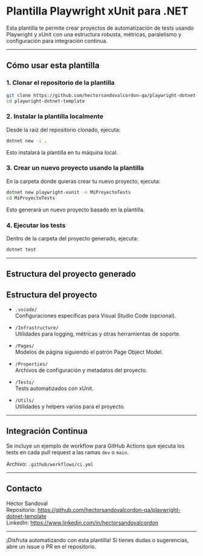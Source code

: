 # Plantilla Playwright xUnit para .NET

Esta plantilla te permite crear proyectos de automatización de tests usando Playwright y xUnit con una estructura robusta, métricas, paralelismo y configuración para integración continua.

---

## Cómo usar esta plantilla

### 1. Clonar el repositorio de la plantilla

```bash
git clone https://github.com/hectorsandovalcordon-qa/playwright-dotnet-template.git
cd playwright-dotnet-template
```

### 2. Instalar la plantilla localmente

Desde la raíz del repositorio clonado, ejecuta:

```bash
dotnet new -i .
```

Esto instalará la plantilla en tu máquina local.

### 3. Crear un nuevo proyecto usando la plantilla

En la carpeta donde quieras crear tu nuevo proyecto, ejecuta:

```bash
dotnet new playwright-xunit -n MiProyectoTests
cd MiProyectoTests
```

Esto generará un nuevo proyecto basado en la plantilla.

### 4. Ejecutar los tests

Dentro de la carpeta del proyecto generado, ejecuta:

```bash
dotnet test
```

---

## Estructura del proyecto generado

## Estructura del proyecto

- `.vscode/`  
  Configuraciones específicas para Visual Studio Code (opcional).

- `/Infrastructure/`  
  Utilidades para logging, métricas y otras herramientas de soporte.

- `/Pages/`  
  Modelos de página siguiendo el patrón Page Object Model.

- `/Properties/`  
  Archivos de configuración y metadatos del proyecto.

- `/Tests/`  
  Tests automatizados con xUnit.

- `/Utils/`  
  Utilidades y helpers varios para el proyecto.

---

## Integración Continua

Se incluye un ejemplo de workflow para GitHub Actions que ejecuta los tests en cada pull request a las ramas `dev` o `main`.

Archivo: `.github/workflows/ci.yml`

---

## Contacto

Héctor Sandoval  
Repositorio: https://github.com/hectorsandovalcordon-qa/playwright-dotnet-template  
LinkedIn: https://www.linkedin.com/in/hectorsandovalcordon  

---

¡Disfruta automatizando con esta plantilla! Si tienes dudas o sugerencias, abre un issue o PR en el repositorio.
